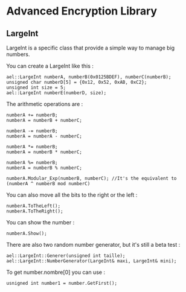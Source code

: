 Advanced Encryption Library
===========================

LargeInt
--------

LargeInt is a specific class that provide a simple way to manage big numbers.

You can create a LargeInt like this :

    ael::LargeInt numberA, numberB(0x0125BDEF), numberC(numberB);
    unsigned char numberD[5] = {0x12, 0x52, 0xAB, 0xC2};
    unsigned int size = 5;
    ael::LargeInt numberE(numberD, size);
    
The arithmetic operations are :

	numberA += numberB;
	numberA = numberB + numberC;
	
	numberA -= numberB;
	numberA = numberA - numberC;
	
	numberA *= numberB;
	numberA = numberB * numberC;
	
	numberA %= numberB;
	numberA = numberB % numberC;
	
	numberA.Modular_Exp(numberB, numberC); //It's the equivalent to (numberA ^ numberB mod numberC)
	
You can also move all the bits to the right or the left :

    numberA.ToTheLeft();
	numberA.ToTheRight();
	
You can show the number :

    numberA.Show();
	
There are also two random number generator, but it's still a beta test :

    ael::LargeInt::Generer(unsigned int taille);
	ael::LargeInt::NumberGenerator(LargeInt& maxi, LargeInt& mini);
	
To get number.nombre[0] you can use :

    usnigned int number1 = number.GetFirst();
	
